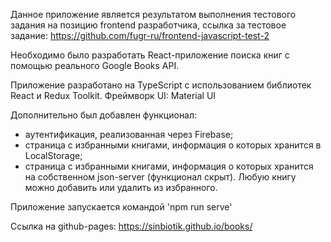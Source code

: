 Данное приложение является результатом выполнения тестового задания на позицию frontend разработчика, ссылка за тестовое задание:
https://github.com/fugr-ru/frontend-javascript-test-2

Необходимо было разработать React-приложение поиска книг с помощью реального Google Books API.

Приложение разработано на TypeScript с использованием библиотек React и Redux Toolkit. Фреймворк UI: Material UI

Дополнительно был добавлен функционал:
- аутентификация, реализованная через Firebase;
- страница с избранными книгами, информация о которых хранится в LocalStorage;
- страница с избранными книгами, информация о которых хранится на собственном json-server (функционал скрыт).
Любую книгу можно добавить или удалить из избранного. 

Приложение запускается командой 'npm run serve'

Ссылка на github-pages:
https://sinbiotik.github.io/books/
